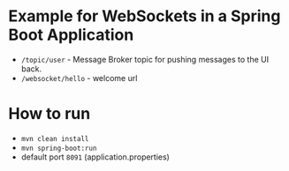 # Example for WebSockets in a Spring Boot Application

- `/topic/user` - Message Broker topic for pushing messages to the UI back.
- `/websocket/hello` - welcome url

# How to run

- `mvn clean install`
- `mvn spring-boot:run`
-  default port `8091` (application.properties)
 